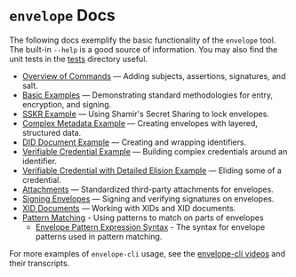 # `envelope` Docs

The following docs exemplify the basic functionality of the `envelope` tool. The built-in `--help` is a good source of information. You may also find the unit tests in the [tests](../tests/) directory useful.

* [Overview of Commands](Overview.md) — Adding subjects, assertions, signatures, and salt.
* [Basic Examples](BasicExamples.md) — Demonstrating standard methodologies for entry, encryption, and signing.
* [SSKR Example](SSKRExample.md) — Using Shamir's Secret Sharing to lock envelopes.
* [Complex Metadata Example](MetadataExample.md) — Creating envelopes with layered, structured data.
* [DID Document Example](DIDExample.md) — Creating and wrapping identifiers.
* [Verifiable Credential Example](VCResidentExample.md) — Building complex credentials around an identifier.
* [Verifiable Credential with Detailed Elision Example](VCElisionExample.md) — Eliding some of a credential.
* [Attachments](Attachments.md) — Standardized third-party attachments for envelopes.
* [Signing Envelopes](Signing.md) — Signing and verifying signatures on envelopes.
* [XID Documents](XID.md) — Working with XIDs and XID documents.
* [Pattern Matching](PatternMatching.md) - Using patterns to match on parts of envelopes
    * [Envelope Pattern Expression Syntax](envelope_patex.md) - The syntax for envelope patterns used in pattern matching.

For more examples of `envelope-cli` usage, see the [envelope-cli videos](https://github.com/BlockchainCommons/envelope-cli-swift#videos) and their transcripts.
